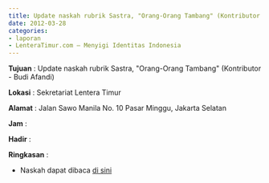 ```yaml
---
title: Update naskah rubrik Sastra, "Orang-Orang Tambang" (Kontributor - Budi Afandi)
date: 2012-03-28
categories:
- laporan
- LenteraTimur.com – Menyigi Identitas Indonesia
---
```


**Tujuan** : Update naskah rubrik Sastra, "Orang-Orang Tambang" (Kontributor - Budi Afandi)

**Lokasi** : Sekretariat Lentera Timur 

**Alamat** : Jalan Sawo Manila No. 10 Pasar Minggu, Jakarta Selatan

**Jam** : 

**Hadir** :  


**Ringkasan** : 
* Naskah dapat dibaca [di sini](http://www.lenteratimur.com/2012/03/orang-orang-tambang/)
